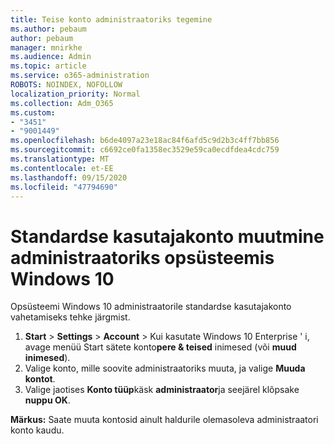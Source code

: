 ```yaml
---
title: Teise konto administraatoriks tegemine
ms.author: pebaum
author: pebaum
manager: mnirkhe
ms.audience: Admin
ms.topic: article
ms.service: o365-administration
ROBOTS: NOINDEX, NOFOLLOW
localization_priority: Normal
ms.collection: Adm_O365
ms.custom:
- "3451"
- "9001449"
ms.openlocfilehash: b6de4097a23e18ac84f6afd5c9d2b3c4ff7bb856
ms.sourcegitcommit: c6692ce0fa1358ec3529e59ca0ecdfdea4cdc759
ms.translationtype: MT
ms.contentlocale: et-EE
ms.lasthandoff: 09/15/2020
ms.locfileid: "47794690"
---
```

# <a name="change-a-standard-user-account-to-an-administrator-in-windows-10"></a>Standardse kasutajakonto muutmine administraatoriks opsüsteemis Windows 10

Opsüsteemi Windows 10 administraatorile standardse kasutajakonto vahetamiseks tehke järgmist.

1. **Start**  >  **Settings**  >  **Account**  >  Kui kasutate Windows 10 Enterprise ' i, avage menüü Start sätete konto**pere & teised** inimesed (või **muud inimesed**).
2. Valige konto, mille soovite administraatoriks muuta, ja valige **Muuda kontot**.
3. Valige jaotises **Konto tüüp**käsk **administraator**ja seejärel klõpsake **nuppu OK**.

**Märkus:** Saate muuta kontosid ainult haldurile olemasoleva administraatori konto kaudu.